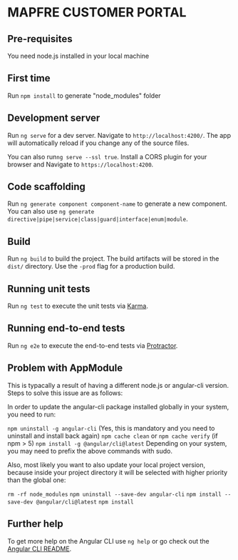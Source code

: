 # MAPFRE CUSTOMER PORTAL
[logo]: https://noticias.mapfre.com/wp-content/uploads/2017/01/2542x457-logo-mapfre.jpg "Mapfre Customer"

## Pre-requisites
You need node.js installed in your local machine

## First time
Run `npm install` to generate "node_modules" folder

## Development server

Run `ng serve` for a dev server. Navigate to `http://localhost:4200/`. The app will automatically reload if you change any of the source files.

You can also run`ng serve --ssl true`. Install a CORS plugin for your browser and Navigate to `https://localhost:4200`.

## Code scaffolding

Run `ng generate component component-name` to generate a new component. You can also use `ng generate directive|pipe|service|class|guard|interface|enum|module`.

## Build

Run `ng build` to build the project. The build artifacts will be stored in the `dist/` directory. Use the `-prod` flag for a production build.

## Running unit tests

Run `ng test` to execute the unit tests via [Karma](https://karma-runner.github.io).

## Running end-to-end tests

Run `ng e2e` to execute the end-to-end tests via [Protractor](http://www.protractortest.org/).

## Problem with AppModule
This is typacally a result of having a different node.js or angular-cli version.
Steps to solve this issue are as follows:

In order to update the angular-cli package installed globally in your system, you need to run:

`npm uninstall -g angular-cli` (Yes, this is mandatory and you need to uninstall and install back again)
`npm cache clean` or `npm cache verify` (if npm > 5)
`npm install -g @angular/cli@latest`
Depending on your system, you may need to prefix the above commands with sudo.

Also, most likely you want to also update your local project version, because inside your project directory it will be selected with higher priority than the global one:

`rm -rf node_modules`
`npm uninstall --save-dev angular-cli`
`npm install --save-dev @angular/cli@latest`
`npm install`

## Further help

To get more help on the Angular CLI use `ng help` or go check out the [Angular CLI README](https://github.com/angular/angular-cli/blob/master/README.md).

